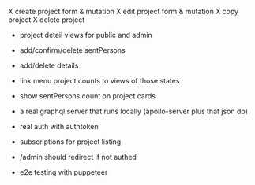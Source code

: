 X create project form & mutation
X edit project form & mutation
X copy project
X delete project
- project detail views for public and admin
- add/confirm/delete sentPersons
- add/delete details
- link menu project counts to views of those states
- show sentPersons count on project cards

- a real graphql server that runs locally (apollo-server plus that json db)
- real auth with authtoken
- subscriptions for project listing

- /admin should redirect if not authed

- e2e testing with puppeteer
